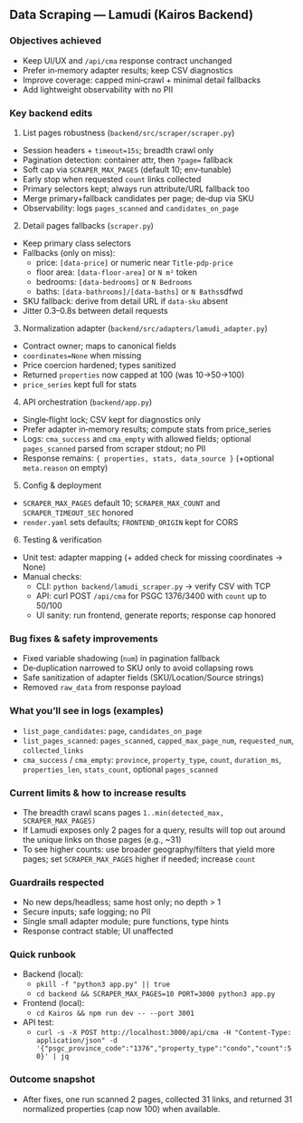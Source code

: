 ## Data Scraping — Lamudi (Kairos Backend)

### Objectives achieved
- Keep UI/UX and `/api/cma` response contract unchanged
- Prefer in‑memory adapter results; keep CSV diagnostics
- Improve coverage: capped mini‑crawl + minimal detail fallbacks
- Add lightweight observability with no PII

### Key backend edits
1) List pages robustness (`backend/src/scraper/scraper.py`)
- Session headers + `timeout=15s`; breadth crawl only
- Pagination detection: container attr, then `?page=` fallback
- Soft cap via `SCRAPER_MAX_PAGES` (default 10; env‑tunable)
- Early stop when requested `count` links collected
- Primary selectors kept; always run attribute/URL fallback too
- Merge primary+fallback candidates per page; de‑dup via SKU
- Observability: logs `pages_scanned` and `candidates_on_page`

2) Detail pages fallbacks (`scraper.py`)
- Keep primary class selectors
- Fallbacks (only on miss):
  - price: `[data-price]` or numeric near `Title-pdp-price`
  - floor area: `[data-floor-area]` or `N m²` token
  - bedrooms: `[data-bedrooms]` or `N Bedrooms`
  - baths: `[data-bathrooms]/[data-baths]` or `N Baths`sdfwd
- SKU fallback: derive from detail URL if `data-sku` absent
- Jitter 0.3–0.8s between detail requests

3) Normalization adapter (`backend/src/adapters/lamudi_adapter.py`)
- Contract owner; maps to canonical fields
- `coordinates=None` when missing
- Price coercion hardened; types sanitized
- Returned `properties` now capped at 100 (was 10→50→100)
- `price_series` kept full for stats

4) API orchestration (`backend/app.py`)
- Single‑flight lock; CSV kept for diagnostics only
- Prefer adapter in‑memory results; compute stats from price_series
- Logs: `cma_success` and `cma_empty` with allowed fields; optional `pages_scanned` parsed from scraper stdout; no PII
- Response remains: `{ properties, stats, data_source }` (+optional `meta.reason` on empty)

5) Config & deployment
- `SCRAPER_MAX_PAGES` default 10; `SCRAPER_MAX_COUNT` and `SCRAPER_TIMEOUT_SEC` honored
- `render.yaml` sets defaults; `FRONTEND_ORIGIN` kept for CORS

6) Testing & verification
- Unit test: adapter mapping (+ added check for missing coordinates → None)
- Manual checks:
  - CLI: `python backend/lamudi_scraper.py` → verify CSV with TCP
  - API: curl POST `/api/cma` for PSGC 1376/3400 with `count` up to 50/100
  - UI sanity: run frontend, generate reports; response cap honored

### Bug fixes & safety improvements
- Fixed variable shadowing (`num`) in pagination fallback
- De‑duplication narrowed to SKU only to avoid collapsing rows
- Safe sanitization of adapter fields (SKU/Location/Source strings)
- Removed `raw_data` from response payload

### What you’ll see in logs (examples)
- `list_page_candidates`: `page`, `candidates_on_page`
- `list_pages_scanned`: `pages_scanned`, `capped_max_page_num`, `requested_num`, `collected_links`
- `cma_success` / `cma_empty`: `province`, `property_type`, `count`, `duration_ms`, `properties_len`, `stats_count`, optional `pages_scanned`

### Current limits & how to increase results
- The breadth crawl scans pages `1..min(detected_max, SCRAPER_MAX_PAGES)`
- If Lamudi exposes only 2 pages for a query, results will top out around the unique links on those pages (e.g., ~31)
- To see higher counts: use broader geography/filters that yield more pages; set `SCRAPER_MAX_PAGES` higher if needed; increase `count`

### Guardrails respected
- No new deps/headless; same host only; no depth > 1
- Secure inputs; safe logging; no PII
- Single small adapter module; pure functions, type hints
- Response contract stable; UI unaffected

### Quick runbook
- Backend (local):
  - `pkill -f "python3 app.py" || true`
  - `cd backend && SCRAPER_MAX_PAGES=10 PORT=3000 python3 app.py`
- Frontend (local):
  - `cd Kairos && npm run dev -- --port 3001`
- API test:
  - `curl -s -X POST http://localhost:3000/api/cma -H "Content-Type: application/json" -d '{"psgc_province_code":"1376","property_type":"condo","count":50}' | jq`

### Outcome snapshot
- After fixes, one run scanned 2 pages, collected 31 links, and returned 31 normalized properties (cap now 100) when available.


